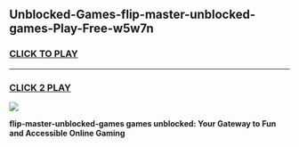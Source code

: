 
## Unblocked-Games-flip-master-unblocked-games-Play-Free-w5w7n
<h3>
<a href="https://premium76.site?title=flip-master-unblocked-games&ref=20M">CLICK TO PLAY</a></h3>
<hr>

<h3>
<a href="https://premium76.site?title=flip-master-unblocked-games&ref=20M">CLICK 2 PLAY</a>
  
</h3>

<a href="https://premium76.site?title=flip-master-unblocked-games&ref=19M"><img src="https://clearcache.store/games.png"></a>


**flip-master-unblocked-games games unblocked: Your Gateway to Fun and Accessible Online Gaming**
